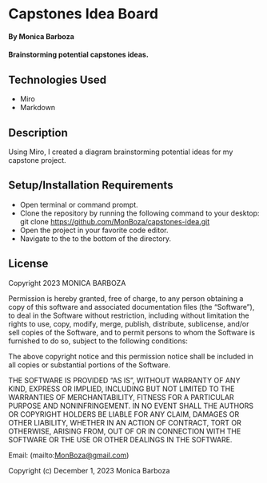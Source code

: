 # Capstones Idea Board

#### By Monica Barboza

#### Brainstorming potential capstones ideas.

## Technologies Used

* Miro
* Markdown

## Description
Using Miro, I created a diagram brainstorming potential ideas for my capstone project.

## Setup/Installation Requirements

* Open terminal or command prompt.
* Clone the repository by running the following command to your desktop: 
  git clone https://github.com/MonBoza/capstones-idea.git
* Open the project in your favorite code editor. 
* Navigate to the to the bottom of the directory.


## License

Copyright 2023 MONICA BARBOZA

Permission is hereby granted, free of charge, to any person obtaining a copy of this software and associated documentation files (the “Software”), to deal in the Software without restriction, including without limitation the rights to use, copy, modify, merge, publish, distribute, sublicense, and/or sell copies of the Software, and to permit persons to whom the Software is furnished to do so, subject to the following conditions:

The above copyright notice and this permission notice shall be included in all copies or substantial portions of the Software.

THE SOFTWARE IS PROVIDED “AS IS”, WITHOUT WARRANTY OF ANY KIND, EXPRESS OR IMPLIED, INCLUDING BUT NOT LIMITED TO THE WARRANTIES OF MERCHANTABILITY, FITNESS FOR A PARTICULAR PURPOSE AND NONINFRINGEMENT. IN NO EVENT SHALL THE AUTHORS OR COPYRIGHT HOLDERS BE LIABLE FOR ANY CLAIM, DAMAGES OR OTHER LIABILITY, WHETHER IN AN ACTION OF CONTRACT, TORT OR OTHERWISE, ARISING FROM, OUT OF OR IN CONNECTION WITH THE SOFTWARE OR THE USE OR OTHER DEALINGS IN THE SOFTWARE.


Email: (mailto:MonBoza@gmail.com)


Copyright (c) December 1, 2023  Monica Barboza
